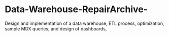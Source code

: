 # Data-Warehouse-RepairArchive-
Design and implementation of a data warehouse, ETL process, optimization, sample MDX queries,  and design of dashboards,

